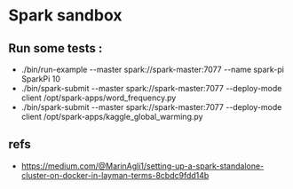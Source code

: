 # Spark sandbox

## Run some tests :
- ./bin/run-example --master spark://spark-master:7077 --name spark-pi SparkPi 10
- ./bin/spark-submit --master spark://spark-master:7077 --deploy-mode client /opt/spark-apps/word_frequency.py
- ./bin/spark-submit --master spark://spark-master:7077 --deploy-mode client /opt/spark-apps/kaggle_global_warming.py

## refs
- https://medium.com/@MarinAgli1/setting-up-a-spark-standalone-cluster-on-docker-in-layman-terms-8cbdc9fdd14b
